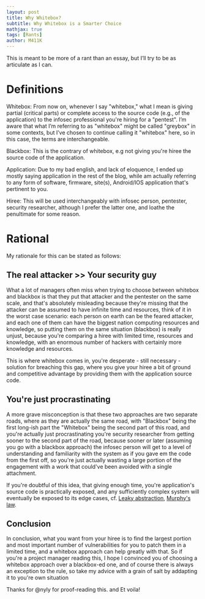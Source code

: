 ```yaml
---
layout: post
title: Why Whitebox?
subtitle: Why Whitebox is a Smarter Choice
mathjax: true
tags: [Rants]
author: M411K
---
```


This is meant to be more of a rant than an essay, but I’ll try to be as articulate as I can.

# Definitions

Whitebox: From now on, whenever I say "whitebox," what I mean is giving partial (critical parts) or complete access to the source code (e.g., of the application) to the infosec professional you're hiring for a "pentest". I’m aware that what I’m referring to as "whitebox" might be called "greybox" in some contexts, but I’ve chosen to continue calling it "whitebox" here, so in this case, the terms are interchangeable.

Blackbox: This is the contrary of whitebox, e.g not giving you're hiree the source code of the application.

Application: Due to my bad english, and lack of eloquence, I ended up mostly saying application in the rest of the blog, while am actually referring to any form of software, firmware, site(s), Android/IOS application that's pertinent to you.

Hiree: This will be used interchangeably with infosec person, pentester, security researcher, although I prefer the latter one, and loathe the penultimate for some reason.

# Rational

My rationale for this can be stated as follows:

## The real attacker >> Your security guy

What a lot of managers often miss when trying to choose between whitebox and blackbox is that they put that attacker and the pentester on the same scale, and that's absolutely misleading because they're missing that the attacker can be assumed to have infinite time and resources, think of it in the worst case scenario: each person on earth can be the feared attacker, and each one of them can have the biggest nation computing resources and knowledge, so putting them on the same situation (blackbox) is really unjust, because you're comparing a hiree with limited time, resources and knowledge, with an enormous number of hackers with certainly more knowledge and resources.

This is where whitebox comes in, you're desperate - still necessary - solution for breaching this gap, where you give your hiree a bit of ground and competitive advantage by providing them with the application source code.

## You're just procrastinating

A more grave misconception is that these two approaches are two separate roads, where as they are actually the same road, with "Blackbox" being the first long-ish part the "Whitebox" being the second part of this road, and you're actually just procrastinating you're security researcher from getting sooner to the second part of the road, because sooner or later (assuming you go with a blackbox approach) the infosec person will get to a level of understanding and familiarity with the system as if you gave em the code from the first off, so you're just actually wasting a large portion of the engagement with a work that could've been avoided with a single attachment.

If you're doubtful of this idea, that giving enough time, you're application's source code is practically exposed, and any sufficiently complex system will eventually be exposed to its edge cases, cf. [Leaky abstraction](https://en.wikipedia.org/wiki/Leaky_abstraction), [Murphy's law](https://en.wikipedia.org/wiki/Murphy%27s_law).

## Conclusion

In conclusion, what you want from your hiree is to find the largest portion and most important number of vulnerabilities for you to patch them in a limited time, and a whitebox approach can help greatly with that. So if you're a project manager reading this, I hope I convinced you of choosing a whitebox approach over a blackbox-ed one, and of course there is always an exception to the rule, so take my advice with a grain of salt by addapting it to you're own situation

Thanks for @nyly for proof-reading this. and Et voila!
